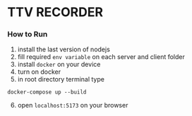 # TTV RECORDER

### How to Run
1. install the last version of nodejs
2. fill required `env variable` on each server and client folder
3. install `docker` on your device
4. turn on docker
5. in root directory terminal type
```
docker-compose up --build
```
6. open `localhost:5173` on your browser